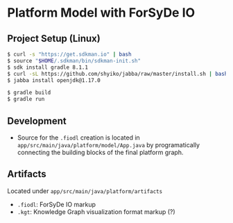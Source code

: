 
# Platform Model with ForSyDe IO

## Project Setup (Linux)
```bash
$ curl -s "https://get.sdkman.io" | bash
$ source "$HOME/.sdkman/bin/sdkman-init.sh"
$ sdk install gradle 8.1.1
$ curl -sL https://github.com/shyiko/jabba/raw/master/install.sh | bash && . ~/.jabba/jabba.sh
$ jabba install openjdk@1.17.0

$ gradle build
$ gradle run
```

## Development
- Source for the `.fiodl` creation is located in `app/src/main/java/platform/model/App.java` by programatically connecting the building blocks of the final platform graph.

## Artifacts
Located under `app/src/main/java/platform/artifacts`
- `.fiodl`: ForSyDe IO markup
- `.kgt`: Knowledge Graph visualization format markup (?)
